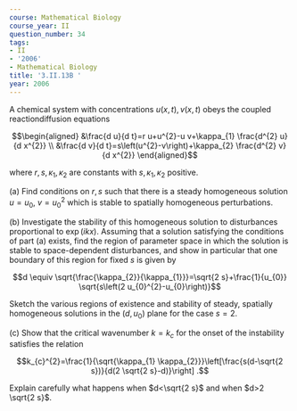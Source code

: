 ```yaml
---
course: Mathematical Biology
course_year: II
question_number: 34
tags:
- II
- '2006'
- Mathematical Biology
title: '3.II.13B '
year: 2006
---
```



A chemical system with concentrations $u(x, t), v(x, t)$ obeys the coupled reactiondiffusion equations

$$\begin{aligned}
&\frac{d u}{d t}=r u+u^{2}-u v+\kappa_{1} \frac{d^{2} u}{d x^{2}} \\
&\frac{d v}{d t}=s\left(u^{2}-v\right)+\kappa_{2} \frac{d^{2} v}{d x^{2}}
\end{aligned}$$

where $r, s, \kappa_{1}, \kappa_{2}$ are constants with $s, \kappa_{1}, \kappa_{2}$ positive.

(a) Find conditions on $r, s$ such that there is a steady homogeneous solution $u=u_{0}$, $v=u_{0}^{2}$ which is stable to spatially homogeneous perturbations.

(b) Investigate the stability of this homogeneous solution to disturbances proportional to $\exp (i k x)$. Assuming that a solution satisfying the conditions of part (a) exists, find the region of parameter space in which the solution is stable to space-dependent disturbances, and show in particular that one boundary of this region for fixed $s$ is given by

$$d \equiv \sqrt{\frac{\kappa_{2}}{\kappa_{1}}}=\sqrt{2 s}+\frac{1}{u_{0}} \sqrt{s\left(2 u_{0}^{2}-u_{0}\right)}$$

Sketch the various regions of existence and stability of steady, spatially homogeneous solutions in the $\left(d, u_{0}\right)$ plane for the case $s=2$.

(c) Show that the critical wavenumber $k=k_{c}$ for the onset of the instability satisfies the relation

$$k_{c}^{2}=\frac{1}{\sqrt{\kappa_{1} \kappa_{2}}}\left[\frac{s(d-\sqrt{2 s})}{d(2 \sqrt{2 s}-d)}\right] .$$

Explain carefully what happens when $d<\sqrt{2 s}$ and when $d>2 \sqrt{2 s}$.
